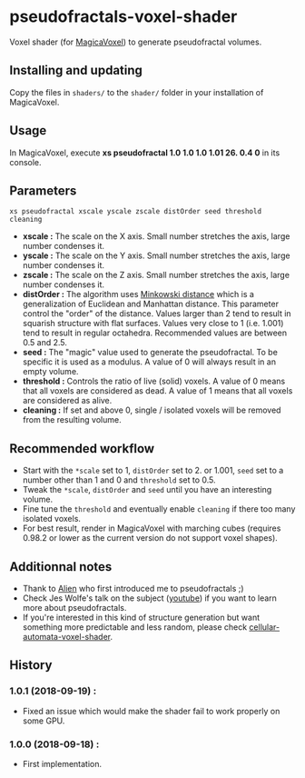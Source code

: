 # pseudofractals-voxel-shader

Voxel shader (for [MagicaVoxel](https://ephtracy.github.io/)) to generate pseudofractal volumes.

## Installing and updating

Copy the files in `shaders/` to the `shader/` folder in your installation of MagicaVoxel.

## Usage

In MagicaVoxel, execute **xs pseudofractal 1.0 1.0 1.0 1.01 26. 0.4 0** in its console.

## Parameters

``xs pseudofractal xscale yscale zscale distOrder seed threshold cleaning``

- **xscale :** The scale on the X axis. Small number stretches the axis, large number condenses it.
- **yscale :** The scale on the Y axis. Small number stretches the axis, large number condenses it.
- **zscale :** The scale on the Z axis. Small number stretches the axis, large number condenses it.
- **distOrder :** The algorithm uses [Minkowski distance](https://en.wikipedia.org/wiki/Minkowski_distance) which is a generalization of Euclidean and Manhattan distance. This parameter control the "order" of the distance. Values larger than 2 tend to result in squarish structure with flat surfaces. Values very close to 1 (i.e. 1.001) tend to result in regular octahedra. Recommended values are between 0.5 and 2.5.
- **seed :** The "magic" value used to generate the pseudofractal. To be specific it is used as a modulus. A value of 0 will always result in an empty volume.
- **threshold :** Controls the ratio of live (solid) voxels. A value of 0 means that all voxels are considered as dead. A value of 1 means that all voxels are considered as alive.
- **cleaning :** If set and above 0, single / isolated voxels will be removed from the resulting volume.

## Recommended workflow

 * Start with the `*scale` set to 1, `distOrder` set to 2. or 1.001, `seed` set to a number other than 1 and 0 and `threshold` set to 0.5.
 * Tweak the `*scale`, `distOrder` and `seed` until you have an interesting volume.
 * Fine tune the `threshold` and eventually enable `cleaning` if there too many isolated voxels.
 * For best result, render in MagicaVoxel with marching cubes (requires 0.98.2 or lower as the current version do not support voxel shapes).

## Additionnal notes

 * Thank to [Alien](https://twitter.com/LienTheAlien) who first introduced me to pseudofractals ;)
 * Check Jes Wolfe's talk on the subject ([youtube](https://t.co/NcJOgdn0bu)) if you want to learn more about pseudofractals.
 * If you're interested in this kind of structure generation but want something more predictable and less random, please check [cellular-automata-voxel-shader](https://github.com/kchapelier/cellular-automata-voxel-shader).

## History

### 1.0.1 (2018-09-19) :

 * Fixed an issue which would make the shader fail to work properly on some GPU.

### 1.0.0 (2018-09-18) :

 * First implementation.
